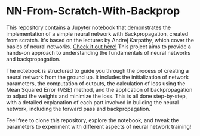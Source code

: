 # NN-From-Scratch-With-Backprop
This repository contains a Jupyter notebook that demonstrates the implementation of a simple neural network with Backpropagation, created from scratch. It's based on the lectures by Andrej Karpathy, which cover the basics of neural networks. [Check it out here!](https://github.com/karpathy/nn-zero-to-hero/tree/master)  This project aims to provide a hands-on approach to understanding the fundamentals of neural networks and backpropagation.

The notebook is structured to guide you through the process of creating a neural network from the ground up. It includes the initialization of network parameters, the computation of outputs, the calculation of loss using the Mean Squared Error (MSE) method, and the application of backpropagation to adjust the weights and minimize the loss. This is all done step-by-step, with a detailed explanation of each part involved in building the neural network, including the forward pass and backpropagation.

Feel free to clone this repository, explore the notebook, and tweak the parameters to experiment with different aspects of neural network training!




